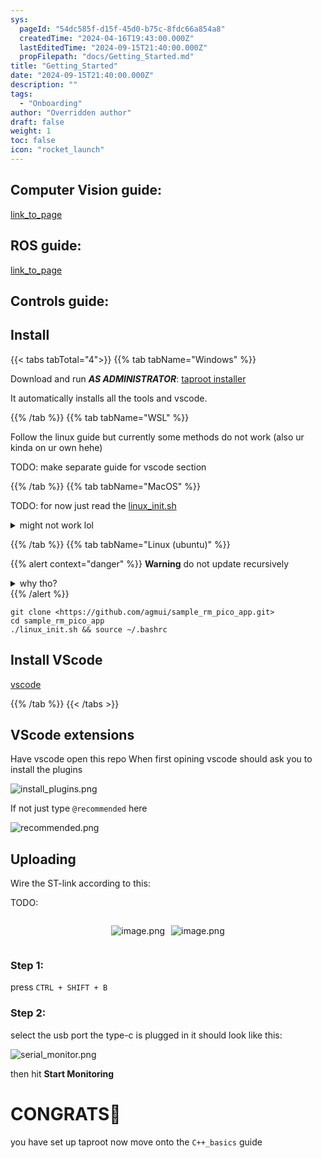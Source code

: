 ```yaml
---
sys:
  pageId: "54dc585f-d15f-45d0-b75c-8fdc66a854a8"
  createdTime: "2024-04-16T19:43:00.000Z"
  lastEditedTime: "2024-09-15T21:40:00.000Z"
  propFilepath: "docs/Getting_Started.md"
title: "Getting_Started"
date: "2024-09-15T21:40:00.000Z"
description: ""
tags:
  - "Onboarding"
author: "Overridden author"
draft: false
weight: 1
toc: false
icon: "rocket_launch"
---
```


## Computer Vision guide:

[link_to_page](86d45bc0-388b-4d26-8848-44f255f73d0e)

## ROS guide:

[link_to_page](3c76c1de-ec8f-46d6-8b0a-294005edc2d5)

## Controls guide:

## Install

{{< tabs tabTotal="4">}}
{{% tab tabName="Windows" %}}

Download and run _**AS ADMINISTRATOR**_: [taproot installer](https://github.com/Thornbots/TeachingFreshies/releases/tag/1.0)

It automatically installs all the tools and vscode.

{{% /tab %}}
{{% tab tabName="WSL" %}}

Follow the linux guide but currently some methods do not work (also ur kinda on ur own hehe)

TODO: make separate guide for vscode section

{{% /tab %}}
{{% tab tabName="MacOS" %}}

TODO: for now just read the [linux_init.sh](https://github.com/agmui/sample_rm_pico_app/blob/main/linux_init.sh)

<details>
<summary>might not work lol</summary>

`brew install libusb pkg-config`

Next install: [vscode](https://code.visualstudio.com/Download)

</details>

{{% /tab %}}
{{% tab tabName="Linux (ubuntu)" %}}

{{% alert context="danger" %}}
**Warning** do not update recursively
<details>
<summary>why tho?</summary>
There are some submodules that may go on for a while (like tinyusb) and I highly
recommend you don't need to get them.
If you want to see what submodules I update just look in `linux_init.sh`
</details>
{{% /alert %}}

```shell
git clone <https://github.com/agmui/sample_rm_pico_app.git>
cd sample_rm_pico_app
./linux_init.sh && source ~/.bashrc
```

## Install VScode

[vscode](https://code.visualstudio.com/Download)

{{% /tab %}}
{{< /tabs >}}

## VScode extensions

Have vscode open this repo
When first opining vscode should ask you to install the plugins

![install_plugins.png](https://prod-files-secure.s3.us-west-2.amazonaws.com/d518164a-d88e-44d1-a4ee-3adb3bd8bce0/89bd30f0-1825-4e77-867b-0a41ce370880/install_plugins.png?X-Amz-Algorithm=AWS4-HMAC-SHA256&X-Amz-Content-Sha256=UNSIGNED-PAYLOAD&X-Amz-Credential=ASIAZI2LB466XKGMJUYB%2F20250329%2Fus-west-2%2Fs3%2Faws4_request&X-Amz-Date=20250329T190105Z&X-Amz-Expires=3600&X-Amz-Security-Token=IQoJb3JpZ2luX2VjEBIaCXVzLXdlc3QtMiJHMEUCIQCBt2cr384swTstR8%2BysA%2BbB8ZffkK%2FZUOxRb2rOmpQgQIgGU5qcHdVxSXgQqKgT2ogeZM44eAU%2BsKLPFJbSkYd%2B%2B4q%2FwMIexAAGgw2Mzc0MjMxODM4MDUiDOnat%2BWrZ2cufNPcnSrcAyQeFXE8P1oW0D%2ForFxXtX0zJ8HOPbVmA8WIukGIPQ0Mupe3yYmlU1UgL6QvhB0mrzLgsqiYKH1LYi%2BkJahjgsCR5p%2FHePHS8R58DRydBHRl4GqoEK3xb2L9Jc7Ij%2FtxPEwV3V2Myw9KMvNWjbZQFeJth86UhbauiUg%2FV1aStdM6IKAOToYb7eS65RHmRuUSc4S9RHCfz6XzJ%2F5Qd2cNyx3nyA6FelYQeYMTrnwH4W9D3nrlMbfm0Yi3X8X96e1%2BAXnvcRW1R0utR0X66GP%2FuGNfh5jiGlgg2rv0bld%2BSmuo4Zj1j41hmxf04TdjxbNyouXvO4jjD90SKyWzVpBga3w805e0F%2BQHL9wtC2D4htqTqpBNB2jQt388uXauZYF6wDuYniz4KZRCHEY2vBqTcYC25qKeNjVAeEL%2BKtf5VlI4AJZkABZOfNHNo2T07y3ZQCWYHS%2B3XANvcaMpDx2VDSC6ZU6RfEX%2Bus1SY8DQJOJPnIgCNsuVV57PTon6QJ%2B7DjX3fNHXL1K468isiV21%2BrtyXCbdsDgVnowgO37GeEWvAg4SEOlNCUx23sc9MMWPz136IkhFrFy90Pvk4bTZgOHkAiIGrNm2X7XJ3LwFv%2F8YYbV8JnFEIubT4%2FlxMIDxoL8GOqUBeZW7tcCHn9J4waFEC%2F16ECJR0PWsQ7q%2BWOKlrtBTrxN6fT5JzxeirogJSkoDIU1b%2BQP%2BXdCFE6%2FbNUlZxG30LNZpCAQ9jFJ%2Buw6f%2FZhjkdbcypGA02uyw%2BTzqO0PIDtwfLxncDiiYYPkaSIY3L3Uqmdauzc09UxVINw2w4qAlchCwf%2FGFSf5UoKLkiNwfX2fDWgrpMrGBdVGhVmC4mXxRONaQPPF&X-Amz-Signature=b696cefcd7d5875c0777f85090763733eacce5bd4bdcbce275cfb23141cceb06&X-Amz-SignedHeaders=host&x-id=GetObject)

If not just type `@recommended` here  

![recommended.png](https://prod-files-secure.s3.us-west-2.amazonaws.com/d518164a-d88e-44d1-a4ee-3adb3bd8bce0/61e661e9-5d85-4dfc-be0d-8d2097a5e793/recommended.png?X-Amz-Algorithm=AWS4-HMAC-SHA256&X-Amz-Content-Sha256=UNSIGNED-PAYLOAD&X-Amz-Credential=ASIAZI2LB466XKGMJUYB%2F20250329%2Fus-west-2%2Fs3%2Faws4_request&X-Amz-Date=20250329T190105Z&X-Amz-Expires=3600&X-Amz-Security-Token=IQoJb3JpZ2luX2VjEBIaCXVzLXdlc3QtMiJHMEUCIQCBt2cr384swTstR8%2BysA%2BbB8ZffkK%2FZUOxRb2rOmpQgQIgGU5qcHdVxSXgQqKgT2ogeZM44eAU%2BsKLPFJbSkYd%2B%2B4q%2FwMIexAAGgw2Mzc0MjMxODM4MDUiDOnat%2BWrZ2cufNPcnSrcAyQeFXE8P1oW0D%2ForFxXtX0zJ8HOPbVmA8WIukGIPQ0Mupe3yYmlU1UgL6QvhB0mrzLgsqiYKH1LYi%2BkJahjgsCR5p%2FHePHS8R58DRydBHRl4GqoEK3xb2L9Jc7Ij%2FtxPEwV3V2Myw9KMvNWjbZQFeJth86UhbauiUg%2FV1aStdM6IKAOToYb7eS65RHmRuUSc4S9RHCfz6XzJ%2F5Qd2cNyx3nyA6FelYQeYMTrnwH4W9D3nrlMbfm0Yi3X8X96e1%2BAXnvcRW1R0utR0X66GP%2FuGNfh5jiGlgg2rv0bld%2BSmuo4Zj1j41hmxf04TdjxbNyouXvO4jjD90SKyWzVpBga3w805e0F%2BQHL9wtC2D4htqTqpBNB2jQt388uXauZYF6wDuYniz4KZRCHEY2vBqTcYC25qKeNjVAeEL%2BKtf5VlI4AJZkABZOfNHNo2T07y3ZQCWYHS%2B3XANvcaMpDx2VDSC6ZU6RfEX%2Bus1SY8DQJOJPnIgCNsuVV57PTon6QJ%2B7DjX3fNHXL1K468isiV21%2BrtyXCbdsDgVnowgO37GeEWvAg4SEOlNCUx23sc9MMWPz136IkhFrFy90Pvk4bTZgOHkAiIGrNm2X7XJ3LwFv%2F8YYbV8JnFEIubT4%2FlxMIDxoL8GOqUBeZW7tcCHn9J4waFEC%2F16ECJR0PWsQ7q%2BWOKlrtBTrxN6fT5JzxeirogJSkoDIU1b%2BQP%2BXdCFE6%2FbNUlZxG30LNZpCAQ9jFJ%2Buw6f%2FZhjkdbcypGA02uyw%2BTzqO0PIDtwfLxncDiiYYPkaSIY3L3Uqmdauzc09UxVINw2w4qAlchCwf%2FGFSf5UoKLkiNwfX2fDWgrpMrGBdVGhVmC4mXxRONaQPPF&X-Amz-Signature=df720c830d9b3b9bce58acbb5ebf8cd9b8dbeb5dae833dd13c580f6f6cf98a87&X-Amz-SignedHeaders=host&x-id=GetObject)

## Uploading

Wire the ST-link according to this:

TODO:

<div style="display: flex;flex-direction: row; column-gap:10px; max-width: 630px;justify-content: center;">
<div>

![image.png](https://prod-files-secure.s3.us-west-2.amazonaws.com/d518164a-d88e-44d1-a4ee-3adb3bd8bce0/210ecb78-1116-4d7b-b9b7-2292f66fa2c2/image.png?X-Amz-Algorithm=AWS4-HMAC-SHA256&X-Amz-Content-Sha256=UNSIGNED-PAYLOAD&X-Amz-Credential=ASIAZI2LB4667ME6PXHU%2F20250329%2Fus-west-2%2Fs3%2Faws4_request&X-Amz-Date=20250329T190107Z&X-Amz-Expires=3600&X-Amz-Security-Token=IQoJb3JpZ2luX2VjEBIaCXVzLXdlc3QtMiJGMEQCIHpBX2eqhmTENR8mcYy1tPe1GuxXe9XsXIU61djgWP%2FSAiAU9OKm9neDAk7zK8%2BdcXMuqvmqtNqF%2FmFuu876giEAOSr%2FAwh7EAAaDDYzNzQyMzE4MzgwNSIMc5Syko3ru0xZk7q9KtwDdCHvsR4rscNepw3oRPpVilJUwSUp7iaycBZkSX9PdetswM2vCvcvFuvTo%2FZUtw5HPij4Cc3JMRyaxbBjSQ3OYfjk%2FI7lMmKUoP4HLRwDrB1NQCjKuoSX1tTmJeL2oVpTS7weJc0UkXTupD9f7wH3W30y47WeFRlenBxSoCP83tu14gOe9sIMxfATm3%2FsLjLlqlSQ%2F0GDrOOxlEBUAIdv9pUoXQpqRayTS068gMaKWgxcvHv6K4qqEicu8exbqcjpO%2BmBiD9YJ3cz6lYgG%2FAH7jnkSCKqa2oZcxSVp%2Fe2wbG4PEFo7kttIN6GtGZzt0gIWlKHy46SuK56cx50bS3aWS3qIPsSuKfvjYUuekLHv6Dge0Tu7POpgKxHUOe5%2F0hK%2B7o%2FykTFq7NcZ1UX63CfswBoCtSEuppePnM6Hc61fDk%2BhBZjKoJE7Yj34lbmy8u3yEPue2l21JYGcWfu0cQ6ExEGEcjbjkmlNMsdxkuZ9HtzPkF%2BlHS0FjLvTWIp87BObEOe9q6mjMek%2Fr%2FLRI30bXzqFbhlpOhbZzdB5Jcprc6kNBN2L8J6obFeiRHMoZblRLlT%2BBMlMy1a3w0NwmAUp4NlxYSwGwuS4wT0cwo%2BwktylJQeKOhAJWj6HqcwuPCgvwY6pgE82WDBr1YGS4dS52%2Bo778Pj2CZFQDEqiQniOwTJEkWcJH7ptYhgGGdtAvIAeq3tzHXy68MwGWRu8ftclpIJ283vo5W9nMNadN2O43QVrbPIxFY6soZqv3x3DQzzHTWzkJbxrSnqmxFiT1nC2tV5zCHNUmxTiY4GwdzROUneGuBKHFH3mBPnLQtMCSicww09y0c0yvbrVRcQautv6LuaKHzL0RO90GR&X-Amz-Signature=aa00b21c59c68067b0dd4b367583c2705a9bae9954757b5af085fcd1b8e5721a&X-Amz-SignedHeaders=host&x-id=GetObject)

</div>
<div>

![image.png](https://prod-files-secure.s3.us-west-2.amazonaws.com/d518164a-d88e-44d1-a4ee-3adb3bd8bce0/33a0fd0f-8ca6-4a86-8e09-26e95ded1fff/image.png?X-Amz-Algorithm=AWS4-HMAC-SHA256&X-Amz-Content-Sha256=UNSIGNED-PAYLOAD&X-Amz-Credential=ASIAZI2LB466UAVJ6DWQ%2F20250329%2Fus-west-2%2Fs3%2Faws4_request&X-Amz-Date=20250329T190107Z&X-Amz-Expires=3600&X-Amz-Security-Token=IQoJb3JpZ2luX2VjEBIaCXVzLXdlc3QtMiJHMEUCIQC4FYvymPS5wkUGJrvsxNb2SEpg%2FAtEuFEuJtL3p2K8jwIgV%2F68lzViOVP8lBv6njHEsrjL4Q2qv2E0ytpc4KJ12XAq%2FwMIexAAGgw2Mzc0MjMxODM4MDUiDBhKWB9ph%2Box9aCKsircAw2APwq4%2BBb5XwM4F66qxK5vXY5MhAX%2Bi7k0Oc5ipuBFlI2%2BBoTXVycNZxxF4hurgnZDtMEvg76C49RpeODvI4UweCly4QGyjL%2BSqulxXkhXof0MRhoyXefx%2BH11xKg7rRPyKd%2BUeMfwc%2F9XyfBkwWAlcabl1EbNIFAfG85XjiAKS3P43UVFJA9IGfAVGAEBbg45fF8NZdp8wTj78DOARth01WSMF2hYVQ2nh7DXWPryvFAWs%2BBZjfAKoxHM83mwvGy93hB3idacbgdeLjY06P8FxbMC%2BW5cx5s2s1vddVLmrO4PhUDBRlwaU3ryJS6SmzZpWtWJtivlJ%2BKXYjNUlBet8wa%2FGc4sqa9vizg24HqPwYgYxJddMRnjceodIe5G4roozmdTGyT5qC2zwJR9erhQOwWxWaUTFT3GtTBntMRbQIlt1SmIvZHHKmAbvXtYuSJDyumcwOu0qUiLscadO%2BVQ93gyxLQJqWeray7gTdbOVz%2FN709VddyTYK4ib0TvtN1%2FGaa5WrqQi2mtoigPr2%2Bo69oAPVdPp9HxvpyxAciJjPtGR%2BVpZueO%2FWr%2BXOCFzU%2FxF%2Baxc1JjyeqYA%2BnlAZsRza0DR1%2F71GK1nHHWgGCUATdzL3vHa5reNOSGMMvwoL8GOqUBKQQNNe7P89FesxNCbmQrLlteINytA0DYVbYrRdZ5JsMxM6ttUDtTe5JFrK78mlx7Go6RDyVZv3lpYKqmbO541CndSAtq77xRPaRTmrWyIQgcZLqNV2QmC1D7fACBSLttBg4vgnI67AMNZ6ABu2t5%2BxxwzdUUflpK2Vbm3M4G2%2BrB5j48VHC7ZBJT40JrqV040k%2BPQ4E9%2BpiUC5msrGoB1ofR%2Fd36&X-Amz-Signature=c5572cc2b803aa842afa46d08b2d3199a21ccd60701b4ea4c48028f2e79f0309&X-Amz-SignedHeaders=host&x-id=GetObject)

</div>
</div>

### Step 1:

press `CTRL + SHIFT + B`

### Step 2:

select the usb port the type-c is plugged in it should look like this:

![serial_monitor.png](https://prod-files-secure.s3.us-west-2.amazonaws.com/d518164a-d88e-44d1-a4ee-3adb3bd8bce0/f03f4774-05d4-4393-b6a0-d5efb6d315ab/serial_monitor.png?X-Amz-Algorithm=AWS4-HMAC-SHA256&X-Amz-Content-Sha256=UNSIGNED-PAYLOAD&X-Amz-Credential=ASIAZI2LB466XKGMJUYB%2F20250329%2Fus-west-2%2Fs3%2Faws4_request&X-Amz-Date=20250329T190105Z&X-Amz-Expires=3600&X-Amz-Security-Token=IQoJb3JpZ2luX2VjEBIaCXVzLXdlc3QtMiJHMEUCIQCBt2cr384swTstR8%2BysA%2BbB8ZffkK%2FZUOxRb2rOmpQgQIgGU5qcHdVxSXgQqKgT2ogeZM44eAU%2BsKLPFJbSkYd%2B%2B4q%2FwMIexAAGgw2Mzc0MjMxODM4MDUiDOnat%2BWrZ2cufNPcnSrcAyQeFXE8P1oW0D%2ForFxXtX0zJ8HOPbVmA8WIukGIPQ0Mupe3yYmlU1UgL6QvhB0mrzLgsqiYKH1LYi%2BkJahjgsCR5p%2FHePHS8R58DRydBHRl4GqoEK3xb2L9Jc7Ij%2FtxPEwV3V2Myw9KMvNWjbZQFeJth86UhbauiUg%2FV1aStdM6IKAOToYb7eS65RHmRuUSc4S9RHCfz6XzJ%2F5Qd2cNyx3nyA6FelYQeYMTrnwH4W9D3nrlMbfm0Yi3X8X96e1%2BAXnvcRW1R0utR0X66GP%2FuGNfh5jiGlgg2rv0bld%2BSmuo4Zj1j41hmxf04TdjxbNyouXvO4jjD90SKyWzVpBga3w805e0F%2BQHL9wtC2D4htqTqpBNB2jQt388uXauZYF6wDuYniz4KZRCHEY2vBqTcYC25qKeNjVAeEL%2BKtf5VlI4AJZkABZOfNHNo2T07y3ZQCWYHS%2B3XANvcaMpDx2VDSC6ZU6RfEX%2Bus1SY8DQJOJPnIgCNsuVV57PTon6QJ%2B7DjX3fNHXL1K468isiV21%2BrtyXCbdsDgVnowgO37GeEWvAg4SEOlNCUx23sc9MMWPz136IkhFrFy90Pvk4bTZgOHkAiIGrNm2X7XJ3LwFv%2F8YYbV8JnFEIubT4%2FlxMIDxoL8GOqUBeZW7tcCHn9J4waFEC%2F16ECJR0PWsQ7q%2BWOKlrtBTrxN6fT5JzxeirogJSkoDIU1b%2BQP%2BXdCFE6%2FbNUlZxG30LNZpCAQ9jFJ%2Buw6f%2FZhjkdbcypGA02uyw%2BTzqO0PIDtwfLxncDiiYYPkaSIY3L3Uqmdauzc09UxVINw2w4qAlchCwf%2FGFSf5UoKLkiNwfX2fDWgrpMrGBdVGhVmC4mXxRONaQPPF&X-Amz-Signature=60732158fb8365ace07eb131392e23eaed25a1d0ffc733ad7ccedec817804d09&X-Amz-SignedHeaders=host&x-id=GetObject)

then hit **Start Monitoring**

# CONGRATS🎉

you have set up taproot now move onto the `C++_basics` guide
